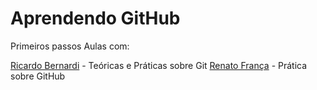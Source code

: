 Aprendendo GitHub
=
Primeiros passos
Aulas com:

[Ricardo Bernardi](http://www.youtube.com/playlist?list=PLInBAd9OZCzzHBJjLFZzRl6DgUmOeG3H0) - Teóricas e Práticas sobre Git
[Renato França](http://www.youtube.com/playlist?list=PLIcowd3mjrFjdFDTFcHKHdgTqYZZdMyKH) - Prática sobre GitHub
